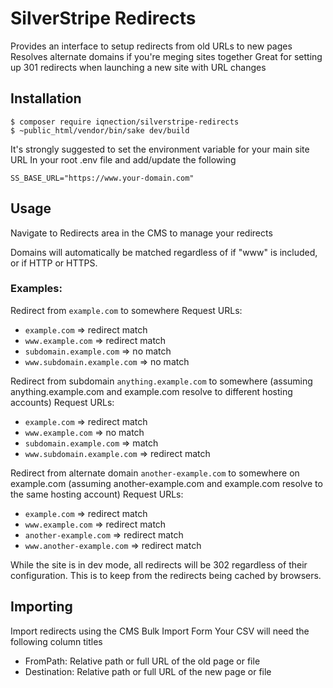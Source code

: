 # SilverStripe Redirects
Provides an interface to setup redirects from old URLs to new pages
Resolves alternate domains if you're meging sites together
Great for setting up 301 redirects when launching a new site with URL changes

## Installation
```
$ composer require iqnection/silverstripe-redirects
$ ~public_html/vendor/bin/sake dev/build
```

It's strongly suggested to set the environment variable for your main site URL
In your root .env file and add/update the following
```
SS_BASE_URL="https://www.your-domain.com"
```


## Usage
Navigate to Redirects area in the CMS to manage your redirects

Domains will automatically be matched regardless of if "www" is included, or if HTTP or HTTPS.

### Examples:
Redirect from `example.com` to somewhere
Request URLs:
- `example.com` => redirect match
- `www.example.com` => redirect match
- `subdomain.example.com` => no match
- `www.subdomain.example.com` => no match

Redirect from subdomain `anything.example.com` to somewhere (assuming anything.example.com and example.com resolve to different hosting accounts)
Request URLs:
- `example.com` => redirect match
- `www.example.com` => no match
- `subdomain.example.com` => match
- `www.subdomain.example.com` => redirect match

Redirect from alternate domain `another-example.com` to somewhere on example.com (assuming another-example.com and example.com resolve to the same hosting account)
Request URLs:
- `example.com` => redirect match
- `www.example.com` => redirect match
- `another-example.com` => redirect match
- `www.another-example.com` => redirect match

While the site is in dev mode, all redirects will be 302 regardless of their configuration. This is to keep from the redirects being cached by browsers.

## Importing
Import redirects using the CMS Bulk Import Form
Your CSV will need the following column titles
- FromPath: Relative path or full URL of the old page or file
- Destination: Relative path or full URL of the new page or file
